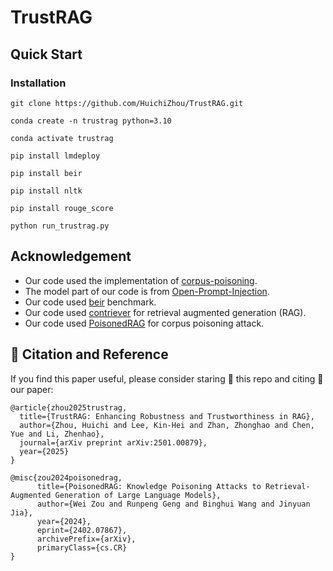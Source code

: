 # TrustRAG

## Quick Start

### Installation

```
git clone https://github.com/HuichiZhou/TrustRAG.git

conda create -n trustrag python=3.10

conda activate trustrag

pip install lmdeploy

pip install beir

pip install nltk

pip install rouge_score

python run_trustrag.py
```

## Acknowledgement

* Our code used the implementation of [corpus-poisoning](https://github.com/princeton-nlp/corpus-poisoning).
* The model part of our code is from [Open-Prompt-Injection](https://github.com/liu00222/Open-Prompt-Injection).
* Our code used [beir](https://github.com/beir-cellar/beir) benchmark.
* Our code used [contriever](https://github.com/facebookresearch/contriever) for retrieval augmented generation (RAG).
* Our code used [PoisonedRAG](https://github.com/sleeepeer/PoisonedRAG) for corpus poisoning attack.


## 📝 Citation and Reference

If you find this paper useful, please consider staring 🌟 this repo and citing 📑 our paper:

```
@article{zhou2025trustrag,
  title={TrustRAG: Enhancing Robustness and Trustworthiness in RAG},
  author={Zhou, Huichi and Lee, Kin-Hei and Zhan, Zhonghao and Chen, Yue and Li, Zhenhao},
  journal={arXiv preprint arXiv:2501.00879},
  year={2025}
}
```

```
@misc{zou2024poisonedrag,
      title={PoisonedRAG: Knowledge Poisoning Attacks to Retrieval-Augmented Generation of Large Language Models}, 
      author={Wei Zou and Runpeng Geng and Binghui Wang and Jinyuan Jia},
      year={2024},
      eprint={2402.07867},
      archivePrefix={arXiv},
      primaryClass={cs.CR}
}
```
